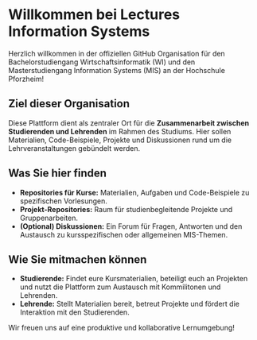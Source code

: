 # Willkommen bei Lectures Information Systems

Herzlich willkommen in der offiziellen GitHub Organisation für den Bachelorstudiengang Wirtschaftsinformatik (WI) und den Masterstudiengang Information Systems (MIS) an der Hochschule Pforzheim!

## Ziel dieser Organisation

Diese Plattform dient als zentraler Ort für die **Zusammenarbeit zwischen Studierenden und Lehrenden** im Rahmen des Studiums. Hier sollen Materialien, Code-Beispiele, Projekte und Diskussionen rund um die Lehrveranstaltungen gebündelt werden.

## Was Sie hier finden

* **Repositories für Kurse:** Materialien, Aufgaben und Code-Beispiele zu spezifischen Vorlesungen.
* **Projekt-Repositories:** Raum für studienbegleitende Projekte und Gruppenarbeiten.
* **(Optional) Diskussionen:** Ein Forum für Fragen, Antworten und den Austausch zu kursspezifischen oder allgemeinen MIS-Themen.

## Wie Sie mitmachen können

* **Studierende:** Findet eure Kursmaterialien, beteiligt euch an Projekten und nutzt die Plattform zum Austausch mit Kommilitonen und Lehrenden.
* **Lehrende:** Stellt Materialien bereit, betreut Projekte und fördert die Interaktion mit den Studierenden.

Wir freuen uns auf eine produktive und kollaborative Lernumgebung!
